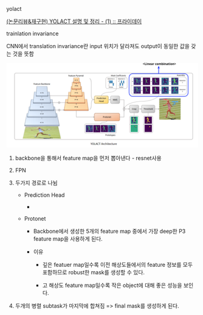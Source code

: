 yolact

[(논문리뷰&amp;재구현) YOLACT 설명 및 정리 - (1) :: 프라이데이](https://ganghee-lee.tistory.com/42)

trainlation invariance

CNN에서 translation invariance란 input 위치가 달라져도 output이 동일한 값을 갖는 것을 뜻함



![](yolact.assets/2022-09-04-18-56-30-image.png)

1. backbone을 통해서 feature map을 먼저 뽑아낸다 - resnet사용

2. FPN

3. 두가지 경로로 나뉨
   
   - Prediction Head
     
     - 
   
   - Protonet
     
     - Backbone에서 생성한 5개의 feature map 중에서 가장 deep한 P3 feature map을 사용하게 된다.
     
     - 이유
       
       - 깊은 featuer map일수록 이전 해상도들에서의 feature 정보를 모두 포함하므로 robust한 mask를 생성할 수 있다.
       
       - 고 해상도 feature map일수록 작은 object에 대해 좋은 성능을 보인다.

4. 두개의 병렬 subtask가 마지막에 합쳐짐 => final mask를 생성하게 된다.































